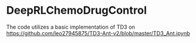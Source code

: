 # DeepRLChemoDrugControl
The code utilizes a basic implementation of TD3 on
https://github.com/leo27945875/TD3-Ant-v2/blob/master/TD3_Ant.ipynb
